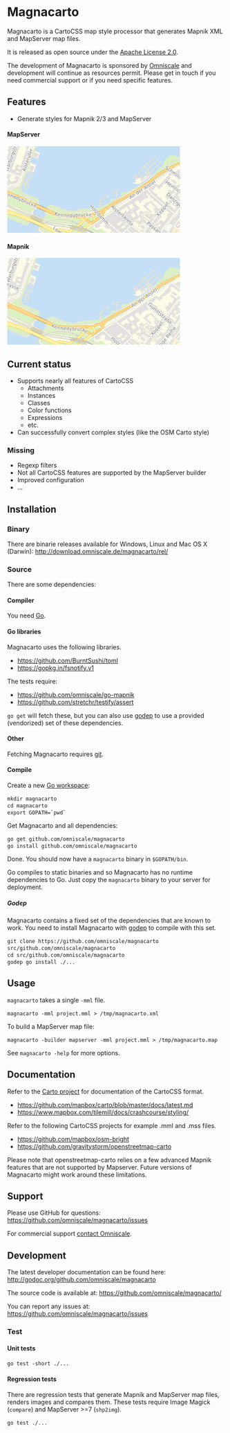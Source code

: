 Magnacarto
==========


Magnacarto is a CartoCSS map style processor that generates Mapnik XML and MapServer map files.


It is released as open source under the [Apache License 2.0][].

[Apache License 2.0]: http://www.apache.org/licenses/LICENSE-2.0.html


The development of Magnacarto is sponsored by [Omniscale](http://omniscale.com/) and development will continue as resources permit.
Please get in touch if you need commercial support or if you need specific features.


Features
--------

* Generate styles for Mapnik 2/3 and MapServer

#### MapServer
![OSM-Bright MapServer](./docs/osm-bright-mapserver.png)

#### Mapnik

![OSM-Bright Mapnik](./docs/osm-bright-mapnik.png)


Current status
--------------

- Supports nearly all features of CartoCSS
  - Attachments
  - Instances
  - Classes
  - Color functions
  - Expressions
  - etc.
- Can successfully convert complex styles (like the OSM Carto style)

### Missing ###

- Regexp filters
- Not all CartoCSS features are supported by the MapServer builder
- Improved configuration
- ...

Installation
------------

### Binary

There are binarie releases available for Windows, Linux and Mac OS X (Darwin): http://download.omniscale.de/magnacarto/rel/

### Source

There are some dependencies:

#### Compiler

You need [Go](http://golang.org).


#### Go libraries

Magnacarto uses the following libraries.

- <https://github.com/BurntSushi/toml>
- <https://gopkg.in/fsnotify.v1>

The tests require:

- <https://github.com/omniscale/go-mapnik>
- <https://github.com/stretchr/testify/assert>

`go get` will fetch these, but you can also use [godep][] to use a provided (vendorized) set of these dependencies.

[godep]: https://github.com/tools/godep


#### Other

Fetching Magnacarto requires [git][].

[git]: http://git-scm.com/


#### Compile

Create a new [Go workspace](http://golang.org/doc/code.html):

    mkdir magnacarto
    cd magnacarto
    export GOPATH=`pwd`

Get Magnacarto and all dependencies:

    go get github.com/omniscale/magnacarto
    go install github.com/omniscale/magnacarto

Done. You should now have a `magnacarto` binary in `$GOPATH/bin`.

Go compiles to static binaries and so Magnacarto has no runtime dependencies to Go.
Just copy the `magnacarto` binary to your server for deployment.

##### Godep

Magnacarto contains a fixed set of the dependencies that are known to work. You need to install Magnacarto with [godep][] to compile with this set.

    git clone https://github.com/omniscale/magnacarto src/github.com/omniscale/magnacarto
    cd src/github.com/omniscale/magnacarto
    godep go install ./...


Usage
-----

`magnacarto` takes a single `-mml` file.

    magnacarto -mml project.mml > /tmp/magnacarto.xml

To build a MapServer map file:

    magnacarto -builder mapserver -mml project.mml > /tmp/magnacarto.map

See `magnacarto -help` for more options.

Documentation
-------------

Refer to the [Carto project](https://github.com/mapbox/carto) for documentation of the CartoCSS format.

- https://github.com/mapbox/carto/blob/master/docs/latest.md
- https://www.mapbox.com/tilemill/docs/crashcourse/styling/

Refer to the following CartoCSS projects for example .mml and .mss files.

- https://github.com/mapbox/osm-bright
- https://github.com/gravitystorm/openstreetmap-carto

Please note that openstreetmap-carto relies on a few advanced Mapnik features that are not supported by Mapserver. Future versions of Magnacarto might work around these limitations.


Support
-------

Please use GitHub for questions: <https://github.com/omniscale/magnacarto/issues>

For commercial support [contact Omniscale](http://omniscale.com/contact).

Development
-----------

The latest developer documentation can be found here: <http://godoc.org/github.com/omniscale/magnacarto>

The source code is available at: <https://github.com/omniscale/magnacarto/>

You can report any issues at: <https://github.com/omniscale/magnacarto/issues>

### Test ###

#### Unit tests ####

    go test -short ./...


#### Regression tests ####

There are regression tests that generate Mapnik and MapServer map files, renders images and compares them.
These tests require Image Magick (`compare`) and MapServer >=7 (`shp2img`).

    go test ./...
